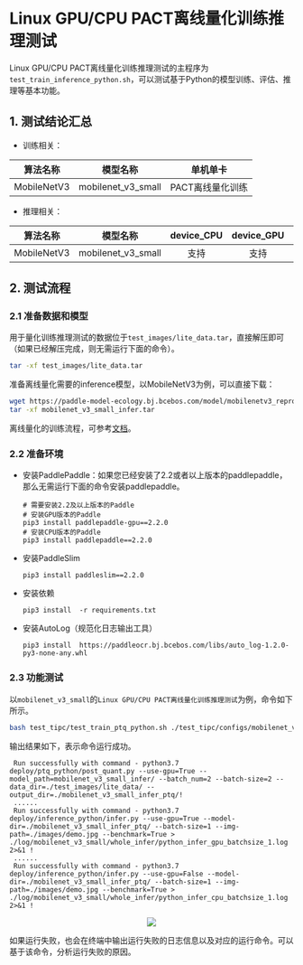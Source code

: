 # Linux GPU/CPU PACT离线量化训练推理测试

Linux GPU/CPU PACT离线量化训练推理测试的主程序为`test_train_inference_python.sh`，可以测试基于Python的模型训练、评估、推理等基本功能。

## 1. 测试结论汇总

- 训练相关：

| 算法名称 | 模型名称 | 单机单卡 | 
|  :----: |   :----:  |    :----:  |  
|  MobileNetV3  | mobilenet_v3_small | PACT离线量化训练 | 


- 推理相关：

| 算法名称 | 模型名称 | device_CPU | device_GPU | batchsize |
|  :----:   |  :----: |   :----:   |  :----:  |   :----:   |
|  MobileNetV3   |  mobilenet_v3_small |  支持 | 支持 | 1 |


## 2. 测试流程

### 2.1 准备数据和模型

用于量化训练推理测试的数据位于`test_images/lite_data.tar`，直接解压即可（如果已经解压完成，则无需运行下面的命令）。

```bash
tar -xf test_images/lite_data.tar
```

准备离线量化需要的inference模型，以MobileNetV3为例，可以直接下载：
```bash 
wget https://paddle-model-ecology.bj.bcebos.com/model/mobilenetv3_reprod/mobilenet_v3_small_infer.tar
tar -xf mobilenet_v3_small_infer.tar
```

离线量化的训练流程，可参考[文档](../../deploy/ptq_python/README.md)。

### 2.2 准备环境


- 安装PaddlePaddle：如果您已经安装了2.2或者以上版本的paddlepaddle，那么无需运行下面的命令安装paddlepaddle。
    ```
    # 需要安装2.2及以上版本的Paddle
    # 安装GPU版本的Paddle
    pip3 install paddlepaddle-gpu==2.2.0
    # 安装CPU版本的Paddle
    pip3 install paddlepaddle==2.2.0
    ```
- 安装PaddleSlim
    ```
    pip3 install paddleslim==2.2.0
    ```
- 安装依赖
    ```
    pip3 install  -r requirements.txt
    ```
- 安装AutoLog（规范化日志输出工具）
    ```
    pip3 install  https://paddleocr.bj.bcebos.com/libs/auto_log-1.2.0-py3-none-any.whl
    ```


### 2.3 功能测试

以`mobilenet_v3_small`的`Linux GPU/CPU PACT离线量化训练推理测试`为例，命令如下所示。

```bash
bash test_tipc/test_train_ptq_python.sh ./test_tipc/configs/mobilenet_v3_small/train_ptq_infer_python.txt whole_infer
```

输出结果如下，表示命令运行成功。

```
 Run successfully with command - python3.7 deploy/ptq_python/post_quant.py --use-gpu=True --model_path=mobilenet_v3_small_infer/ --batch_num=2 --batch-size=2 --data_dir=./test_images/lite_data/ --output_dir=./mobilenet_v3_small_infer_ptq/!
 ......
 Run successfully with command - python3.7 deploy/inference_python/infer.py --use-gpu=True --model-dir=./mobilenet_v3_small_infer_ptq/ --batch-size=1 --img-path=./images/demo.jpg --benchmark=True > ./log/mobilenet_v3_small/whole_infer/python_infer_gpu_batchsize_1.log 2>&1 !
 ......
 Run successfully with command - python3.7 deploy/inference_python/infer.py --use-gpu=False --model-dir=./mobilenet_v3_small_infer_ptq/ --batch-size=1 --img-path=./images/demo.jpg --benchmark=True > ./log/mobilenet_v3_small/whole_infer/python_infer_cpu_batchsize_1.log 2>&1 !
```


<div align="center">
    <img src="../../pact_train_infer_benchmark.png">
</div>

如果运行失败，也会在终端中输出运行失败的日志信息以及对应的运行命令。可以基于该命令，分析运行失败的原因。


